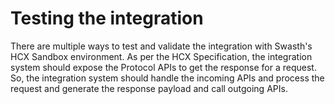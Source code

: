 # Testing the integration

There are multiple ways to test and validate the integration with Swasth's HCX Sandbox environment. As per the HCX Specification, the integration system should expose the Protocol APIs to get the response for a request. So, the integration system should handle the incoming APIs and process the request and generate the response payload and call outgoing APIs.
